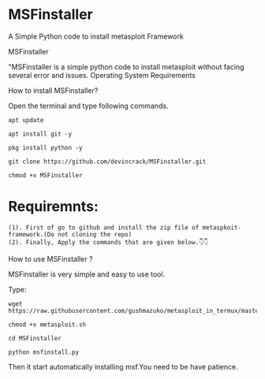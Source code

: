 # MSFinstaller
A Simple Python code to install metasploit Framework

MSFinstaller

"MSFinstaller is a simple python code to install metasploit without facing several error and issues.
Operating System Requirements


How to install MSFinstaller?

Open the terminal and type following commands.

    apt update

    apt install git -y

    pkg install python -y

    git clone https://github.com/devincrack/MSFinstaller.git

    chmod +x MSFinstaller


# Requiremnts: 
     
    (1). First of go to github and install the zip file of metaspkoit-framework.(Do not cloning the repo)
    (2). Finally, Apply the commands that are given below.👇👇
    

How to use MSFinstaller ?

MSFinstaller is very simple and easy to use tool.

     
Type: 

    wget https://raw.githubusercontent.com/gushmazuko/metasploit_in_termux/master/metasploit.sh  

    chmod +x metasploit.sh

    cd MSFinstaller

    python msfinstall.py

Then it start automatically installing msf.You need to be have patience.





